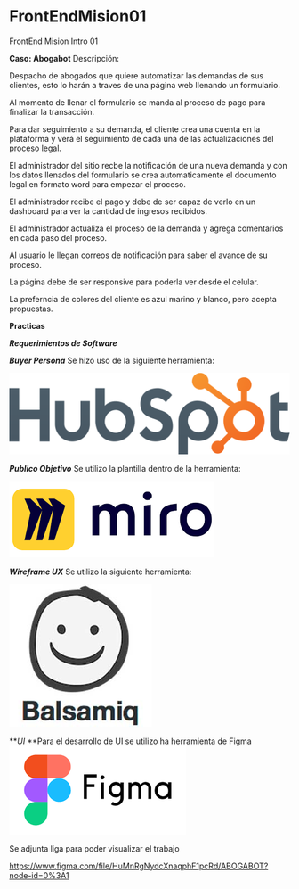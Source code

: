 # FrontEndMision01

FrontEnd Mision Intro 01 

**Caso: Abogabot** 
Descripción:

Despacho de abogados que quiere automatizar las demandas de sus clientes, esto lo harán a traves de una página web llenando un formulario.

Al momento de llenar el formulario se manda al proceso de pago para finalizar la transacción.

Para dar seguimiento a su demanda, el cliente crea una cuenta en la plataforma y verá el seguimiento de cada una de las actualizaciones del proceso legal.

El administrador del sitio recbe la notificación de una nueva demanda y con los datos llenados del formulario se crea automaticamente el documento legal en formato word para empezar el proceso.

El administrador recibe el pago y debe de ser capaz de verlo en un dashboard para ver la cantidad de ingresos recibidos.

El administrador actualiza el proceso de la demanda y agrega comentarios en cada paso del proceso.

Al usuario le llegan correos de notificación para saber el avance de su proceso.

La página debe de ser responsive para poderla ver desde el celular.

La preferncia de colores del cliente es azul marino y blanco, pero acepta propuestas.

**Practicas**

***Requerimientos de Software***

***Buyer Persona*** Se hizo uso de la siguiente herramienta:

![1646422145723.png](image/README/1646422145723.png)

***Publico Objetivo*** Se utilizo la plantilla dentro de la herramienta: 

![1646421177152.png](image/README/1646421177152.png)

***Wireframe UX*** Se utilizo la siguiente herramienta:

![1646421049867.png](image/README/1646421049867.png)

***UI* **Para el desarrollo de UI se utilizo ha herramienta de Figma
![1646421096981.png](image/README/1646421096981.png)

Se adjunta liga para poder visualizar el trabajo

https://www.figma.com/file/HuMnRgNydcXnaqphF1pcRd/ABOGABOT?node-id=0%3A1
